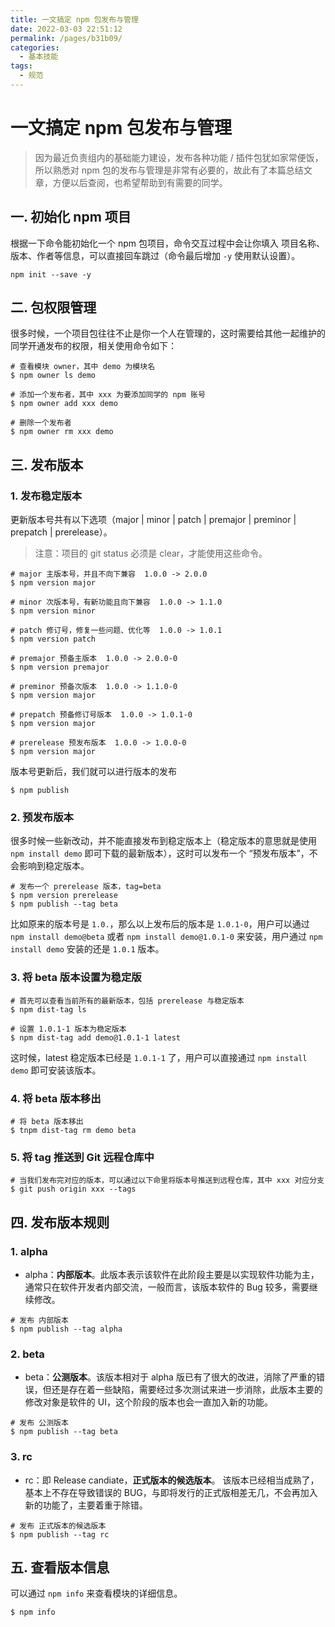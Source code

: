 ```yaml
---
title: 一文搞定 npm 包发布与管理
date: 2022-03-03 22:51:12
permalink: /pages/b31b09/
categories:
  - 基本技能
tags:
  - 规范
---
```


# 一文搞定 npm 包发布与管理

> 因为最近负责组内的基础能力建设，发布各种功能 / 插件包犹如家常便饭，所以熟悉对 npm 包的发布与管理是非常有必要的，故此有了本篇总结文章，方便以后查阅，也希望帮助到有需要的同学。

## 一. 初始化 npm 项目

根据一下命令能初始化一个 npm 包项目，命令交互过程中会让你填入 项目名称、版本、作者等信息，可以直接回车跳过（命令最后增加 `-y` 使用默认设置）。

```shell script
npm init --save -y
```

## 二. 包权限管理

很多时候，一个项目包往往不止是你一个人在管理的，这时需要给其他一起维护的同学开通发布的权限，相关使用命令如下：

```shell script
# 查看模块 owner，其中 demo 为模块名
$ npm owner ls demo

# 添加一个发布者，其中 xxx 为要添加同学的 npm 账号
$ npm owner add xxx demo

# 删除一个发布者
$ npm owner rm xxx demo
```

## 三. 发布版本

### 1. 发布稳定版本

更新版本号共有以下选项（major | minor | patch | premajor | preminor | prepatch | prerelease）。

> 注意：项目的 git status 必须是 clear，才能使用这些命令。

```shell script
# major 主版本号，并且不向下兼容  1.0.0 -> 2.0.0
$ npm version major

# minor 次版本号，有新功能且向下兼容  1.0.0 -> 1.1.0
$ npm version minor

# patch 修订号，修复一些问题、优化等  1.0.0 -> 1.0.1
$ npm version patch

# premajor 预备主版本  1.0.0 -> 2.0.0-0
$ npm version premajor

# preminor 预备次版本  1.0.0 -> 1.1.0-0
$ npm version major

# prepatch 预备修订号版本  1.0.0 -> 1.0.1-0
$ npm version major

# prerelease 预发布版本  1.0.0 -> 1.0.0-0
$ npm version major
```

版本号更新后，我们就可以进行版本的发布

```shell script
$ npm publish
```

### 2. 预发布版本

很多时候一些新改动，并不能直接发布到稳定版本上（稳定版本的意思就是使用 `npm install demo` 即可下载的最新版本），这时可以发布一个 “预发布版本”，不会影响到稳定版本。

```shell script
# 发布一个 prerelease 版本，tag=beta
$ npm version prerelease
$ npm publish --tag beta
```

比如原来的版本号是 `1.0.`，那么以上发布后的版本是 `1.0.1-0`，用户可以通过 `npm install demo@beta` 或者 `npm install demo@1.0.1-0` 来安装，用户通过 `npm install demo` 安装的还是 `1.0.1` 版本。

### 3. 将 beta 版本设置为稳定版

```shell script
# 首先可以查看当前所有的最新版本，包括 prerelease 与稳定版本
$ npm dist-tag ls

# 设置 1.0.1-1 版本为稳定版本
$ npm dist-tag add demo@1.0.1-1 latest
```

这时候，latest 稳定版本已经是 `1.0.1-1` 了，用户可以直接通过 `npm install demo` 即可安装该版本。

### 4. 将 beta 版本移出

```shell script
# 将 beta 版本移出
$ tnpm dist-tag rm demo beta
```

### 5. 将 tag 推送到 Git 远程仓库中

```shell script
# 当我们发布完对应的版本，可以通过以下命里将版本号推送到远程仓库，其中 xxx 对应分支
$ git push origin xxx --tags
```

## 四. 发布版本规则

### 1. alpha

- alpha：**内部版本**。此版本表示该软件在此阶段主要是以实现软件功能为主，通常只在软件开发者内部交流，一般而言，该版本软件的 Bug 较多，需要继续修改。

```shell script
# 发布 内部版本
$ npm publish --tag alpha 
```

### 2. beta

- beta：**公测版本**。该版本相对于 alpha 版已有了很大的改进，消除了严重的错误，但还是存在着一些缺陷，需要经过多次测试来进一步消除，此版本主要的修改对象是软件的 UI，这个阶段的版本也会一直加入新的功能。

```shell script
# 发布 公测版本
$ npm publish --tag beta
```

### 3. rc

- rc：即 Release candiate，**正式版本的候选版本**。 该版本已经相当成熟了，基本上不存在导致错误的 BUG，与即将发行的正式版相差无几，不会再加入新的功能了，主要着重于除错。

```shell script
# 发布 正式版本的候选版本
$ npm publish --tag rc
```

## 五. 查看版本信息

可以通过 `npm info` 来查看模块的详细信息。

```shell script
$ npm info
```
